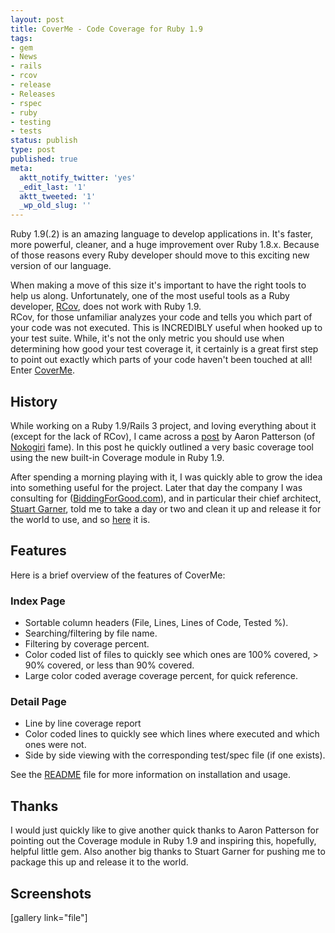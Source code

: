 ```yaml
---
layout: post
title: CoverMe - Code Coverage for Ruby 1.9
tags:
- gem
- News
- rails
- rcov
- release
- Releases
- rspec
- ruby
- testing
- tests
status: publish
type: post
published: true
meta:
  aktt_notify_twitter: 'yes'
  _edit_last: '1'
  aktt_tweeted: '1'
  _wp_old_slug: ''
---
```

Ruby 1.9(.2) is an amazing language to develop applications in. It's faster, more powerful, cleaner, and a huge improvement over Ruby 1.8.x. Because of those reasons every Ruby developer should move to this exciting new version of our language.
<div id="_mcePaste">When making a move of this size it's important to have the right tools to help us along. Unfortunately, one of the most useful tools as a Ruby developer, <a href="http://github.com/relevance/rcov">RCov</a>, does not work with Ruby 1.9.</div>
<div id="_mcePaste">RCov, for those unfamiliar analyzes your code and tells you which part of your code was not executed. This is INCREDIBLY useful when hooked up to your test suite. While, it's not the only metric you should use when determining how good your test coverage it, it certainly is a great first step to point out exactly which parts of your code haven't been touched at all!</div>
Enter <a href="http://github.com/markbates/cover_me">CoverMe</a>.
<h2>History</h2>
While working on a Ruby 1.9/Rails 3 project, and loving everything about it (except for the lack of RCov), I came across a <a href="http://engineering.attinteractive.com/2010/08/code-coverage-in-ruby-1-9/">post</a> by Aaron Patterson (of <a href="http://github.com/tenderlove/nokogiri">Nokogiri</a> fame). In this post he quickly outlined a very basic coverage tool using the new built-in Coverage module in Ruby 1.9.

After spending a morning playing with it, I was quickly able to grow the idea into something useful for the project. Later that day the company I was consulting for (<a href="http://www.biddingforgood.com">BiddingForGood.com</a>), and in particular their chief architect, <a href="http://twitter.com/stuartmg">Stuart Garner</a>, told me to take a day or two and clean it up and release it for the world to use, and so <a href="http://github.com/markbates/cover_me">here</a> it is.
<h2>Features</h2>
Here is a brief overview of the features of CoverMe:
<h3>Index Page</h3>
<ul>
	<li>Sortable column headers (File, Lines, Lines of Code, Tested %).</li>
	<li>Searching/filtering by file name.</li>
	<li>Filtering by coverage percent.</li>
	<li>Color coded list of files to quickly see which ones are 100% covered, &gt; 90% covered, or less than 90% covered.</li>
	<li>Large color coded average coverage percent, for quick reference.</li>
</ul>
<h3>Detail Page</h3>
<ul>
	<li>Line by line coverage report</li>
	<li>Color coded lines to quickly see which lines where executed and which ones were not.</li>
	<li>Side by side viewing with the corresponding test/spec file (if one exists).</li>
</ul>
See the <a href="http://github.com/markbates/cover_me">README</a> file for more information on installation and usage.
<h2>Thanks</h2>
I would just quickly like to give another quick thanks to Aaron Patterson for pointing out the Coverage module in Ruby 1.9 and inspiring this, hopefully, helpful little gem. Also another big thanks to Stuart Garner for pushing me to package this up and release it to the world.
<h2>Screenshots</h2>
[gallery link="file"] 
